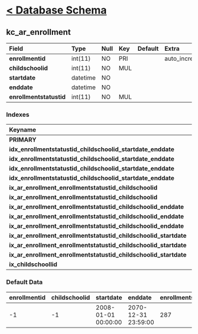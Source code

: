 # [< Database Schema](DatabaseSchema.md) #

## kc\_ar\_enrollment ##
| **Field** | Type | Null | Key | Default | Extra | Comment |
|:----------|:-----|:-----|:----|:--------|:------|:--------|
| **enrollmentid** | int(11) | NO | PRI |  | auto\_increment |  |
| **childschoolid** | int(11) | NO | MUL |  |  |  |
| **startdate** | datetime | NO |  |  |  |  |
| **enddate** | datetime | NO |  |  |  |  |
| **enrollmentstatustid** | int(11) | NO | MUL |  |  |  |


### Indexes ###
| **Keyname** | Type | Unique | Packed | Column | Seq | Cardinality | Collation | Null | Comment |
|:------------|:-----|:-------|:-------|:-------|:----|:------------|:----------|:-----|:--------|
| **PRIMARY** | 0 | 0 | 0 | enrollmentid | 1 | 1 | A | 0 | 0 |
| **idx\_enrollmentstatustid\_childschoolid\_startdate\_enddate** | 1 | 1 | 1 | enrollmentstatustid | 1 |  | A | 1 | 1 |
| **idx\_enrollmentstatustid\_childschoolid\_startdate\_enddate** | 1 | 1 | 1 | childschoolid | 2 |  | A | 1 | 1 |
| **idx\_enrollmentstatustid\_childschoolid\_startdate\_enddate** | 1 | 1 | 1 | startdate | 3 |  | A | 1 | 1 |
| **idx\_enrollmentstatustid\_childschoolid\_startdate\_enddate** | 1 | 1 | 1 | enddate | 4 |  | A | 1 | 1 |
| **ix\_ar\_enrollment\_enrollmentstatustid\_childschoolid** | 1 | 1 | 1 | enrollmentstatustid | 1 |  | A | 1 | 1 |
| **ix\_ar\_enrollment\_enrollmentstatustid\_childschoolid** | 1 | 1 | 1 | childschoolid | 2 |  | A | 1 | 1 |
| **ix\_ar\_enrollment\_enrollmentstatustid\_childschoolid\_enddate** | 1 | 1 | 1 | enrollmentstatustid | 1 |  | A | 1 | 1 |
| **ix\_ar\_enrollment\_enrollmentstatustid\_childschoolid\_enddate** | 1 | 1 | 1 | childschoolid | 2 |  | A | 1 | 1 |
| **ix\_ar\_enrollment\_enrollmentstatustid\_childschoolid\_enddate** | 1 | 1 | 1 | enddate | 3 |  | A | 1 | 1 |
| **ix\_ar\_enrollment\_enrollmentstatustid\_childschoolid\_startdate** | 1 | 1 | 1 | enrollmentstatustid | 1 |  | A | 1 | 1 |
| **ix\_ar\_enrollment\_enrollmentstatustid\_childschoolid\_startdate** | 1 | 1 | 1 | childschoolid | 2 |  | A | 1 | 1 |
| **ix\_ar\_enrollment\_enrollmentstatustid\_childschoolid\_startdate** | 1 | 1 | 1 | startdate | 3 |  | A | 1 | 1 |
| **ix\_childschoollid** | 1 | 1 | 1 | childschoolid | 1 |  | A | 1 | 1 |


### Default Data ###
| enrollmentid | childschoolid | startdate | enddate | enrollmentstatustid |
|:-------------|:--------------|:----------|:--------|:--------------------|
| -1 | -1 | 2008-01-01 00:00:00 | 2070-12-31 23:59:00 | 287 |